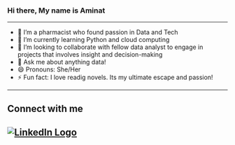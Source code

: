 ### Hi there, My name is Aminat
---
- 🔭 I’m a pharmacist who found passion in Data and Tech
- 🌱 I’m currently learning Python and cloud computing
- 👯 I’m looking to collaborate with fellow data analyst to engage in projects that involves insight and decision-making
- 💬 Ask me about anything data!
- 😄 Pronouns: She/Her
- ⚡ Fun fact: I love readig novels. Its my ultimate escape and passion!
---

## Connect with me
[![LinkedIn Logo](https://content.linkedin.com/content/dam/me/business/en-us/amp/brand-site/v2/bg/LI-Bug.svg.original.svg)](https://www.linkedin.com/in/tinubu)
---

